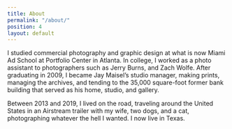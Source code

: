 ```yaml
---
title: About
permalink: "/about/"
position: 4
layout: default
---
```


I studied commercial photography and graphic design at what is now Miami Ad School at Portfolio Center in Atlanta. In college, I worked as a photo assistant to photographers such as Jerry Burns, and Zach Wolfe. After graduating in 2009, I became Jay Maisel’s studio manager, making prints, managing the archives, and tending to the 35,000 square-foot former bank building that served as his home, studio, and gallery.

Between 2013 and 2019, I lived on the road, traveling around the United States in an Airstream trailer with my wife, two dogs, and a cat, photographing whatever the hell I wanted. I now live in Texas.